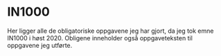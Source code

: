 # IN1000
Her ligger alle de obligatoriske oppgavene jeg har gjort, da jeg tok emne IN1000 i høst 2020. Obligene inneholder også oppgaveteksten til oppgavene jeg utførte. <br />
